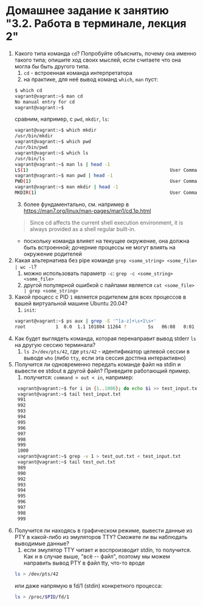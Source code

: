 # Домашнее задание к занятию "3.2. Работа в терминале, лекция 2"


1. Какого типа команда `cd`? Попробуйте объяснить, почему она именно такого типа; опишите ход своих мыслей, если считаете что она могла бы быть другого типа.
   1. `cd` - встроенная команда интерпретатора
   2. на практике, для неё вывод команд `which`, `man` пуст:
    ```bash
    $ which cd
    vagrant@vagrant:~$ man cd
    No manual entry for cd
    vagrant@vagrant:~$
    ```
    сравним, например, с `pwd`, `mkdir`, `ls`:
    ```bash
    vagrant@vagrant:~$ which mkdir
    /usr/bin/mkdir
    vagrant@vagrant:~$ which pwd
    /usr/bin/pwd
    vagrant@vagrant:~$ which ls
    /usr/bin/ls
    vagrant@vagrant:~$ man ls | head -1
    LS(1)                                                    User Commands                                                    LS(1)
    vagrant@vagrant:~$ man pwd | head -1
    PWD(1)                                                   User Commands                                                   PWD(1)
    vagrant@vagrant:~$ man mkdir | head -1
    MKDIR(1)                                                 User Commands                                                 MKDIR(1)
    ```
   3. более фундаментально, см. например в https://man7.org/linux/man-pages/man1/cd.1p.html
   > Since cd affects the current shell execution environment, it is
       always provided as a shell regular built-in.
   - поскольку команда влияет на текущее окружение, она должна быть встроенной; дочерние процессы не могут влиять на окружение родителей
2. Какая альтернатива без pipe команде `grep <some_string> <some_file> | wc -l`?
   1. можно использовать параметр `-c`: `grep -c <some_string> <some_file>`
   2. другой популярной ошибкой с пайпами является `cat <some_file> | grep <some_string>`
3. Какой процесс с PID `1` является родителем для всех процессов в вашей виртуальной машине Ubuntu 20.04?
   1. `init`:
    ```bash
    vagrant@vagrant:~$ ps aux | grep -E '^[a-z]+\s+1\s+'
    root           1  0.0  1.1 101804 11264 ?        Ss   06:08   0:01 /sbin/init
    ```
4. Как будет выглядеть команда, которая перенаправит вывод stderr `ls` на другую сессию терминала?
   1. `ls 2>/dev/pts/42`, где `pts/42` - идентификатор целевой сессии в выводе `who` (либо `tty`, если эта сессия достпна интерактивно)
5. Получится ли одновременно передать команде файл на stdin и вывести ее stdout в другой файл? Приведите работающий пример.
   1. получится: `command > out < in`, например:
   ```bash
    vagrant@vagrant:~$ for i in {1..1000}; do echo $i >> test_input.txt ; done
    vagrant@vagrant:~$ tail test_input.txt
    991
    992
    993
    994
    995
    996
    997
    998
    999
    1000
    vagrant@vagrant:~$ grep -v 1 > test_out.txt < test_input.txt
    vagrant@vagrant:~$ tail test_out.txt
    989
    990
    992
    993
    994
    995
    996
    997
    998
    999
    ```
6. Получится ли находясь в графическом режиме, вывести данные из PTY в какой-либо из эмуляторов TTY? Сможете ли вы наблюдать выводимые данные?
   1. если эмулятор TTY читает и воспроизводит stdin, то получится. Как и в случае выше, "всё -- файл", поэтому мы можем направить вывод PTY в файл tty, что-то вроде
   ```bash
   ls > /dev/pts/42
   ```
   или даже напрямую в fd/1 (stdin) конкретного процесса:
   ```bash
   ls > /proc/$PID/fd/1
   ```


